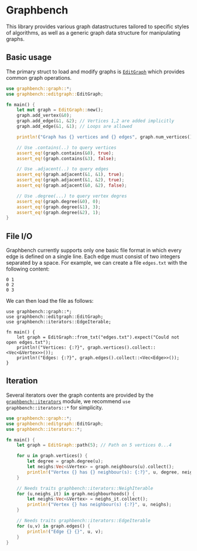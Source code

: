 # Graphbench

This library provides various graph datastructures tailored to specific styles of algorithms, as well as a generic graph
data structure for manipulating graphs.


## Basic usage

The primary struct to load and modify graphs is [`EditGraph`](https://docs.rs/graphbench/latest/graphbench/editgraph/struct.EditGraph.html) which provides common graph operations.

```rust
use graphbench::graph::*;
use graphbench::editgraph::EditGraph;

fn main() {
    let mut graph = EditGraph::new();
    graph.add_vertex(&0);   
    graph.add_edge(&1, &2); // Vertices 1,2 are added implicitly
    graph.add_edge(&1, &1); // Loops are allowed

    println!("Graph has {} vertices and {} edges", graph.num_vertices(), graph.num_edges());

    // Use .contains(..) to query vertices
    assert_eq!(graph.contains(&0), true);
    assert_eq!(graph.contains(&3), false);

    // Use .adjacent(..) to query edges
    assert_eq!(graph.adjacent(&1, &1), true);
    assert_eq!(graph.adjacent(&1, &2), true);
    assert_eq!(graph.adjacent(&0, &2), false);

    // Use .degree(...) to query vertex degres
    assert_eq!(graph.degree(&0), 0);
    assert_eq!(graph.degree(&1), 3);
    assert_eq!(graph.degree(&2), 1);
}
```

## File I/O

Graphbench currently supports only one basic file format in which every edge is defined on a single line.
Each edge must consist of two integers separated by a space. For example, we can create a file `edges.txt` 
with the following content:
```text
0 1
0 2
0 3
```
We can then load the file as follows:

```rust,no_run
use graphbench::graph::*;
use graphbench::editgraph::EditGraph;
use graphbench::iterators::EdgeIterable;

fn main() {
    let graph = EditGraph::from_txt("edges.txt").expect("Could not open edges.txt");
    println!("Vertices: {:?}", graph.vertices().collect::<Vec<&Vertex>>());
    println!("Edges: {:?}", graph.edges().collect::<Vec<Edge>>());
}
```

## Iteration

Several iterators over the graph contents are provided by the [`graphbench::iterators`](https://docs.rs/graphbench/latest/graphbench/iterators/index.html) module, we recommend `use graphbench::iterators::*` for simplicity. 

```rust
use graphbench::graph::*;
use graphbench::editgraph::EditGraph;
use graphbench::iterators::*;

fn main() {
    let graph = EditGraph::path(5); // Path on 5 vertices 0...4

    for u in graph.vertices() {
        let degree = graph.degree(u);
        let neighs:Vec<&Vertex> = graph.neighbours(u).collect();
        println!("Vertex {} has {} neighbour(s): {:?}", u, degree, neighs);
    }

    // Needs traits graphbench::iterators::NeighIterable
    for (u,neighs_it) in graph.neighbourhoods() {
        let neighs:Vec<&Vertex> = neighs_it.collect();
        println!("Vertex {} has neighbour(s) {:?}", u, neighs);
    }

    // Needs traits graphbench::iterators::EdgeIterable
    for (u,v) in graph.edges() {
        println!("Edge {} {}", u, v);
    }
}
```

